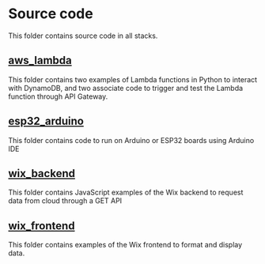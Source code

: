 # Source code
This folder contains source code in all stacks.

## [aws_lambda](./aws_lambda/)
This folder contains two examples of Lambda functions in Python to interact with DynamoDB, and two associate code to trigger and test the Lambda function through API Gateway. 

## [esp32_arduino](./esp32_arduino/)
This folder contains code to run on Arduino or ESP32 boards using Arduino IDE

## [wix_backend](./wix_backend/)
This folder contains JavaScript examples of the Wix backend to request data from cloud through a GET API

## [wix_frontend](./wix_frontend/)
This folder contains examples of the Wix frontend to format and display data.
